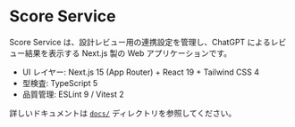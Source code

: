 # Score Service

Score Service は、設計レビュー用の連携設定を管理し、ChatGPT によるレビュー結果を表示する Next.js 製の Web アプリケーションです。

- UI レイヤー: Next.js 15 (App Router) + React 19 + Tailwind CSS 4
- 型検査: TypeScript 5
- 品質管理: ESLint 9 / Vitest 2

詳しいドキュメントは [`docs/`](./docs) ディレクトリを参照してください。
